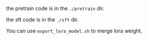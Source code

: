the pretrain code is in the `./pretrain` dir.

the sft code is in the `./sft` dir.

You can use `export_lora_model.sh` to merge lora weight.